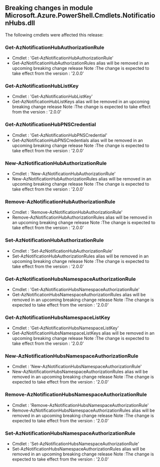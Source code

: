 ## Breaking changes in module Microsoft.Azure.PowerShell.Cmdlets.NotificationHubs.dll

 The following cmdlets were affected this release:




### **Get-AzNotificationHubAuthorizationRule**
 - Cmdlet : 'Get-AzNotificationHubAuthorizationRule'
 - Get-AzNotificationHubAuthorizationRules alias will be removed in an upcoming breaking change release
Note :The change is expected to take effect from the version :  '2.0.0'






### **Get-AzNotificationHubListKey**
 - Cmdlet : 'Get-AzNotificationHubListKey'
 - Get-AzNotificationHubListKeys alias will be removed in an upcoming breaking change release
Note :The change is expected to take effect from the version :  '2.0.0'






### **Get-AzNotificationHubPNSCredential**
 - Cmdlet : 'Get-AzNotificationHubPNSCredential'
 - Get-AzNotificationHubPNSCredentials alias will be removed in an upcoming breaking change release
Note :The change is expected to take effect from the version :  '2.0.0'






### **New-AzNotificationHubAuthorizationRule**
 - Cmdlet : 'New-AzNotificationHubAuthorizationRule'
 - New-AzNotificationHubAuthorizationRules alias will be removed in an upcoming breaking change release
Note :The change is expected to take effect from the version :  '2.0.0'






### **Remove-AzNotificationHubAuthorizationRule**
 - Cmdlet : 'Remove-AzNotificationHubAuthorizationRule'
 - Remove-AzNotificationHubAuthorizationRules alias will be removed in an upcoming breaking change release
Note :The change is expected to take effect from the version :  '2.0.0'






### **Set-AzNotificationHubAuthorizationRule**
 - Cmdlet : 'Set-AzNotificationHubAuthorizationRule'
 - Set-AzNotificationHubAuthorizationRules alias will be removed in an upcoming breaking change release
Note :The change is expected to take effect from the version :  '2.0.0'






### **Get-AzNotificationHubsNamespaceAuthorizationRule**
 - Cmdlet : 'Get-AzNotificationHubsNamespaceAuthorizationRule'
 - Get-AzNotificationHubsNamespaceAuthorizationRules alias will be removed in an upcoming breaking change release
Note :The change is expected to take effect from the version :  '2.0.0'






### **Get-AzNotificationHubsNamespaceListKey**
 - Cmdlet : 'Get-AzNotificationHubsNamespaceListKey'
 - Get-AzNotificationHubsNamespaceListKeys alias will be removed in an upcoming breaking change release
Note :The change is expected to take effect from the version :  '2.0.0'






### **New-AzNotificationHubsNamespaceAuthorizationRule**
 - Cmdlet : 'New-AzNotificationHubsNamespaceAuthorizationRule'
 - New-AzNotificationHubsNamespaceAuthorizationRules alias will be removed in an upcoming breaking change release
Note :The change is expected to take effect from the version :  '2.0.0'






### **Remove-AzNotificationHubsNamespaceAuthorizationRule**
 - Cmdlet : 'Remove-AzNotificationHubsNamespaceAuthorizationRule'
 - Remove-AzNotificationHubsNamespaceAuthorizationRules alias will be removed in an upcoming breaking change release
Note :The change is expected to take effect from the version :  '2.0.0'






### **Set-AzNotificationHubsNamespaceAuthorizationRule**
 - Cmdlet : 'Set-AzNotificationHubsNamespaceAuthorizationRule'
 - Set-AzNotificationHubsNamespaceAuthorizationRules alias will be removed in an upcoming breaking change release
Note :The change is expected to take effect from the version :  '2.0.0'





